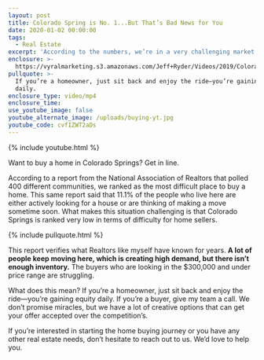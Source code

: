 ```yaml
---
layout: post
title: Colorado Spring is No. 1...But That’s Bad News for You
date: 2020-01-02 00:00:00
tags:
  - Real Estate
excerpt: 'According to the numbers, we’re in a very challenging market for homebuyers.'
enclosure: >-
  https://vyralmarketing.s3.amazonaws.com/Jeff+Ryder/Videos/2019/Colorado+Spring+is+No.+1...But+Thats+Bad+News+for+You.mp4
pullquote: >-
  If you’re a homeowner, just sit back and enjoy the ride—you’re gaining equity
  daily.
enclosure_type: video/mp4
enclosure_time:
use_youtube_image: false
youtube_alternate_image: /uploads/buying-yt.jpg
youtube_code: cvfIZWT2aDs
---
```


{% include youtube.html %}

Want to buy a home in Colorado Springs? Get in line.&nbsp;

According to a report from the National Association of Realtors that polled 400 different communities, we ranked as the most difficult place to buy a home. This same report said that 11.1% of the people who live here are either actively looking for a house or are thinking of making a move sometime soon. What makes this situation challenging is that Colorado Springs is ranked very low in terms of difficulty for home sellers.

{% include pullquote.html %}

This report verifies what Realtors like myself have known for years. **A lot of people keep moving here, which is creating high demand, but there isn’t enough inventory.** The buyers who are looking in the $300,000 and under price range are struggling.&nbsp;

What does this mean? If you’re a homeowner, just sit back and enjoy the ride—you’re gaining equity daily. If you’re a buyer, give my team a call. We don’t promise miracles, but we have a lot of creative options that can get your offer accepted over the competition’s.&nbsp;

If you’re interested in starting the home buying journey or you have any other real estate needs, don’t hesitate to reach out to us. We’d love to help you.